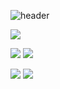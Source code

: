 ![header](https://capsule-render.vercel.app/api?type=waving&color=gradient&height=120&animation=fadeIn&section=footer&text=🚀&fontAlign=70)

![](http://github-profile-summary-cards.vercel.app/api/cards/profile-details?username=downpour07&theme=tokyonight)

![](http://github-profile-summary-cards.vercel.app/api/cards/repos-per-language?username=downpour07&theme=tokyonight)
![](http://github-profile-summary-cards.vercel.app/api/cards/most-commit-language?username=downpour07&theme=tokyonight)

![](http://github-profile-summary-cards.vercel.app/api/cards/stats?username=downpour07&theme=tokyonight)
![](http://github-profile-summary-cards.vercel.app/api/cards/productive-time?username=downpour07&theme=tokyonight&utcOffset=8)
